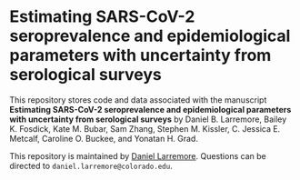 # Estimating SARS-CoV-2 seroprevalence and epidemiological parameters with uncertainty from serological surveys

This repository stores code and data associated with the manuscript **Estimating SARS-CoV-2 seroprevalence and epidemiological parameters with uncertainty from serological surveys** by Daniel B. Larremore, Bailey K. Fosdick, Kate M. Bubar, Sam Zhang, Stephen M. Kissler, C. Jessica E. Metcalf, Caroline O. Buckee, and Yonatan H. Grad. 

This repository is maintained by [Daniel Larremore](https://larremorelab.github.io/). Questions can be directed to `daniel.larremore@colorado.edu`.